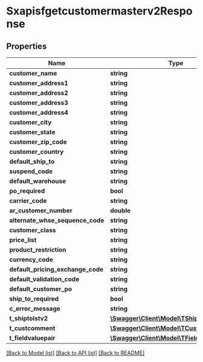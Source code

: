 # Sxapisfgetcustomermasterv2Response

## Properties
Name | Type | Description | Notes
------------ | ------------- | ------------- | -------------
**customer_name** | **string** |  | [optional] 
**customer_address1** | **string** |  | [optional] 
**customer_address2** | **string** |  | [optional] 
**customer_address3** | **string** |  | [optional] 
**customer_address4** | **string** |  | [optional] 
**customer_city** | **string** |  | [optional] 
**customer_state** | **string** |  | [optional] 
**customer_zip_code** | **string** |  | [optional] 
**customer_country** | **string** |  | [optional] 
**default_ship_to** | **string** |  | [optional] 
**suspend_code** | **string** |  | [optional] 
**default_warehouse** | **string** |  | [optional] 
**po_required** | **bool** |  | [optional] 
**carrier_code** | **string** |  | [optional] 
**ar_customer_number** | **double** |  | [optional] 
**alternate_whse_sequence_code** | **string** |  | [optional] 
**customer_class** | **string** |  | [optional] 
**price_list** | **string** |  | [optional] 
**product_restriction** | **string** |  | [optional] 
**currency_code** | **string** |  | [optional] 
**default_pricing_exchange_code** | **string** |  | [optional] 
**default_validation_code** | **string** |  | [optional] 
**default_customer_po** | **string** |  | [optional] 
**ship_to_required** | **bool** |  | [optional] 
**c_error_message** | **string** |  | [optional] 
**t_shiptolstv2** | [**\Swagger\Client\Model\TShiptolstv2Resp**](TShiptolstv2Resp.md) |  | [optional] 
**t_custcomment** | [**\Swagger\Client\Model\TCustcommentResp**](TCustcommentResp.md) |  | [optional] 
**t_fieldvaluepair** | [**\Swagger\Client\Model\TFieldvaluepairResp**](TFieldvaluepairResp.md) |  | [optional] 

[[Back to Model list]](../README.md#documentation-for-models) [[Back to API list]](../README.md#documentation-for-api-endpoints) [[Back to README]](../README.md)


